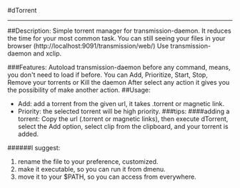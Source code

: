 #dTorrent
___
##Description:
Simple torrent manager for transmission-daemon. It reduces the time for your most common task.
You can still seeing your files in your browser (http://localhost:9091/transmission/web/)
Use transmission-daemon and xclip.

###Features:
Autoload transmission-daemon before any command, means, you don't need to load if before.
You can Add, Prioritize, Start, Stop, Remove your torrents or Kill the daemon 
After select any action it gives you the possibility of make another action.
##Usage:
- Add: add a torrent from the given url, it takes .torrent or magnetic link.
- Priority: the selected torrent will be high priority.
###tips:
####adding a torrent:
Copy the url (.torrent or magnetic links), then execute dTorrent, select the Add option, select clip from the clipboard, and your torrent is added.




######I suggest:
1. rename the file to your preference, customized.
2. make it executable, so you can run it from dmenu.
3. move it to your $PATH, so you can access from everywhere.